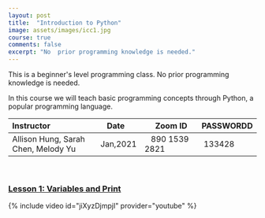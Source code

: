 ```yaml
---
layout: post
title:  "Introduction to Python"
image: assets/images/icc1.jpg
course: true
comments: false
excerpt: "No  prior programming knowledge is needed."
---
```


This is a beginner's level programming class. No prior programming knowledge is needed.  

In this course we will teach basic programming concepts through Python, a popular programming language.  


| Instructor  | &nbsp;&nbsp;&nbsp;Date&nbsp; | &nbsp;&nbsp; &nbsp;&nbsp;Zoom ID &nbsp; | &nbsp;PASSWORDD  |
| :---        |    :----   |          :--- |  :--- |
| Allison Hung, Sarah Chen, Melody Yu   | Jan,2021   |&nbsp;&nbsp; 890 1539 2821 &nbsp; &nbsp; |&nbsp; 133428|

<br/>


### [Lesson 1: Variables and Print](/assets/docs/python1.pdf)
{% include video id="jiXyzDjmpjI" provider="youtube" %}
